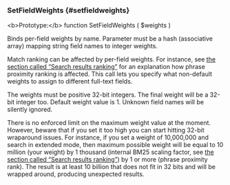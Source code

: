 ### SetFieldWeights {#setfieldweights}

&lt;b&gt;Prototype:&lt;/b&gt; function SetFieldWeights ( $weights )

Binds per-field weights by name. Parameter must be a hash (associative array) mapping string field names to integer weights.

Match ranking can be affected by per-field weights. For instance, see [the section called “Search results ranking”](../../search_results_ranking/README.md) for an explanation how phrase proximity ranking is affected. This call lets you specify what non-default weights to assign to different full-text fields.

The weights must be positive 32-bit integers. The final weight will be a 32-bit integer too. Default weight value is 1\. Unknown field names will be silently ignored.

There is no enforced limit on the maximum weight value at the moment. However, beware that if you set it too high you can start hitting 32-bit wraparound issues. For instance, if you set a weight of 10,000,000 and search in extended mode, then maximum possible weight will be equal to 10 million (your weight) by 1 thousand (internal BM25 scaling factor, see [the section called “Search results ranking”](../../search_results_ranking/README.md)) by 1 or more (phrase proximity rank). The result is at least 10 billion that does not fit in 32 bits and will be wrapped around, producing unexpected results.